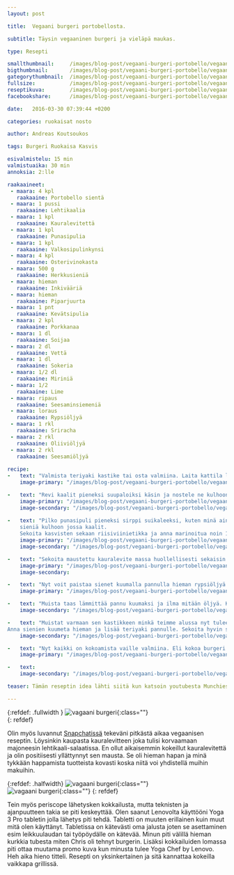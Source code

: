 ```yaml
---
layout: post

title:	Vegaani burgeri portobellosta.

subtitle: Täysin vegaaninen burgeri ja vieläpä maukas.

type: Resepti

smallthumbnail: 	/images/blog-post/vegaani-burgeri-portobello/vegaani-burgeri-portobello-150.jpg
bigthumbnail:		/images/blog-post/vegaani-burgeri-portobello/vegaani-burgeri-portobello-700.jpg
gategorythumbnail: 	/images/blog-post/vegaani-burgeri-portobello/vegaani-burgeri-portobello-450.jpg
fullsize: 			/images/blog-post/vegaani-burgeri-portobello/vegaani-burgeri-portobello-fullsize.jpg
reseptikuva:		/images/blog-post/vegaani-burgeri-portobello/vegaani-burgeri-portobello-1000.jpg
facebookshare:		/images/blog-post/vegaani-burgeri-portobello/vegaani-burgeri-portobello-1200.jpg

date:	2016-03-30 07:39:44 +0200

categories: ruokaisat nosto

author: Andreas Koutsoukos

tags: Burgeri Ruokaisa Kasvis

esivalmistelu: 15 min
valmistuaika: 30 min
annoksia: 2:lle

raakaaineet:
 - maara: 4	kpl
   raakaaine: Portobello sientä
 - maara: 1	pussi
   raakaaine: Lehtikaalia
 - maara: 1 kpl	
   raakaaine: Kauralevitettä   
 - maara: 1 kpl	
   raakaaine: Punasipulia  
 - maara: 1 kpl	
   raakaaine: Valkosipulinkynsi   
 - maara: 4 kpl	
   raakaaine: Osterivinokasta 
 - maara: 500 g	
   raakaaine: Herkkusieniä 
 - maara: hieman	
   raakaaine: Inkivääriä
 - maara: hieman	
   raakaaine: Piparjuurta
 - maara: 1 pnt	
   raakaaine: Kevätsipulia
 - maara: 2 kpl	
   raakaaine: Porkkanaa
 - maara: 1 dl	
   raakaaine: Soijaa
 - maara: 2 dl	
   raakaaine: Vettä
 - maara: 1 dl	
   raakaaine: Sokeria
 - maara: 1/2 dl	
   raakaaine: Miriniä
 - maara: 1/2 	
   raakaaine: Lime
 - maara: ripaus 	
   raakaaine: Seesaminsiemeniä
 - maara: loraus 	
   raakaaine: Rypsiöljyä
 - maara: 1 rkl  	
   raakaaine: Sriracha  
 - maara: 2 rkl  	
   raakaaine: Oliiviöljyä    
 - maara: 2 rkl  	
   raakaaine: Seesamiöljyä
   
recipe:
-   text: "Valmista teriyaki kastike tai osta valmiina. Laita kattila levylle lisää vesi, soija, mirin ja inkivääriä  keitä kasaan kunnes se on siirappimaista. Älä keitä liian kiinteäksi sillä klaseeramme sienet kastikkeella myöhemmin."
    image-primary: "/images/blog-post/vegaani-burgeri-portobello/vegaani-burgeri-portobello-blogpost-14.jpg"

-   text: "Revi kaalit pieneksi suupaloiksi käsin ja nostele ne kulhoon. Kun olet saanut kaalit pilkottua voit aloittaa muiden kasvisten pilkkomisen. Sienet voi pilkkoa suikaleiksi, ei kumminkaan liian pieneksi. Porkkanat voi suikaloida kätevästi Heirollin julienne raudalla isoksi raasteeksi."
    image-primary: "/images/blog-post/vegaani-burgeri-portobello/vegaani-burgeri-portobello-blogpost-3.jpg"
    image-secondary: "/images/blog-post/vegaani-burgeri-portobello/vegaani-burgeri-portobello-blogpost-4.jpg"
    
-   text: "Pilko punasipuli pieneksi sirppi suikaleeksi, kuten minä aina sanon. Nostele pilkotut kasvikset lukuunottamatta 
	sieniä kulhoon jossa kaalit.
	Sekoita kasvisten sekaan riisiviinietikka ja anna marinoitua noin 10 minuuttia. Voit nyt valmistella vegaani majoneesin. Sekoita kauralevite, oliiviöljy, seesamiöljy, sriracha ja siemenet yhteen. Jos massa vaikuttaa liian paksulta voit sekoittaa hieman lämmintä vettä joukkoon. Tarkista maku ja lisää suolaa tarvittaessa."
    image-primary: "/images/blog-post/vegaani-burgeri-portobello/vegaani-burgeri-portobello-blogpost-9.jpg"
    image-secondary: "/images/blog-post/vegaani-burgeri-portobello/vegaani-burgeri-portobello-blogpost-10.jpg"

-   text: "Sekoita maustettu kauralevite massa huollellisesti sekaisin ja lisää se kulhoon lehtikaalien kanssa. Anna makujen vetäytyä huoneenlämmössä."
    image-primary: "/images/blog-post/vegaani-burgeri-portobello/vegaani-burgeri-portobello-blogpost-11.jpg"
    image-secondary: 

-   text: "Nyt voit paistaa sienet kuumalla pannulla hieman rypsiöljyä tai grillaa ne kokonaisina grillissä. Anna sienien ottaa kunnolla väriä ja varmista, että pannu on läämin muuten keität sieniä. Kun olet saanut paahdettua sienet siirrä ne syrjään ja paahda porttobellot."
    image-primary: "/images/blog-post/vegaani-burgeri-portobello/vegaani-burgeri-portobello-blogpost-8.jpg"

-   text: "Muista taas lämmittää pannu kuumaksi ja ilma mitään öljyä. Kun sienet alkaa olemaan kypsiä nostele ne talouspaperin päälle ja mausta suolalla. Kypsentäminen kestää noin 4 min per sieni voi käänellä sieniä usemman kerran."
    image-secondary: "/images/blog-post/vegaani-burgeri-portobello/vegaani-burgeri-portobello-blogpost-12.jpg"

-   text: "Muistat varmaan sen kastikkeen minkä teimme alussa nyt tulee sen vuoro. Lisää sienet pannulle jossa paistoit porttobellot. 
Anna sienien kuumeta hieman ja lisää teriyaki pannulle. Sekoita hyvin sekaisin ja jos tuntuu, että sokeri alkaa palaa lisää pannulle hieman vettä ja sekoita."
    image-secondary: "/images/blog-post/vegaani-burgeri-portobello/vegaani-burgeri-portobello-blogpost-13.jpg"

-   text: "Nyt kaikki on kokoamista vaille valmiina. Eli kokoa burgeri ensiksi pohjalle salaattia päälle sienet ja lopuksi kansi johon ripottele seesaminsiemeniä ja hieman soossia sienistä päälle. Toivottavasti resepti ei ollut liian monimutkainen ja kokeilet reseptiä."
    image-primary: "/images/blog-post/vegaani-burgeri-portobello/vegaani-burgeri-portobello-blogpost-15.jpg"

-   text: 
    image-secondary: "/images/blog-post/vegaani-burgeri-portobello/vegaani-burgeri-portobello-blogpost-16.jpg"

teaser: Tämän reseptin idea lähti siitä kun katsoin youtubesta Munchies kanavaa jota suosittelen. Chris Rubinstein kokkasi vegaanisen pulled BBQ sieni burgerin. Sain videosta inspiraation ja halusin kokeilla tehdä oman version reseptistä. 

---
```


{:refdef: .fullwidth }
![vagaani burgeri](/images/blog-post/vegaani-burgeri-portobello/vegaani-burgeri-portobello-blogpost-6.jpg){:class=""}	
{: refdef}

<section>
<p>
Olin myös luvannut <a href="" target="_black">Snapchatissä</a> tekeväni pitkästä aikaa vegaanisen reseptin. Löysinkin kaupasta kauralevitteen joka tulisi korvaamaan majoneesin lehtikaali-salaatissa. En ollut aikaisemmin kokeillut kauralevitettä ja olin positiisesti yllättynnyt sen mausta. Se oli hieman hapan ja minä tykkään happamista tuotteista kovasti koska niitä voi yhdistellä muihin makuihin. 
</p>
</section>

{:refdef: .halfwidth}
![vagaani burgeri](/images/blog-post/vegaani-burgeri-portobello/vegaani-burgeri-portobello-blogpost-7.jpg){:class=""}	
![vagaani burgeri](/images/blog-post/vegaani-burgeri-portobello/vegaani-burgeri-portobello-blogpost.jpg){:class=""}	
{: refdef}

<section>
<p>
Tein myös periscope lähetysken kokkailusta, mutta teknisten ja ajanpuutteen takia se piti keskeyttää. Olen saanut Lenovolta käyttööni 
Yoga 3 Pro tabletin jolla lähetys piti tehdä. Tabletti on muuten erillainen kuin muut mitä olen käyttänyt. Tabletissa on kätevästi oma jalusta joten se asettaminen esim leikkuulaudan tai työpöydälle on kätevää. Minun piti välillä hieman kurkkia tubesta miten Chris oli tehnyt burgerin. Lisäksi kokkailuiden lomassa piti ottaa muutama promo kuva kun minusta tulee Yoga Chef by Lenovo. Heh aika hieno titteli. Resepti on yksinkertainen ja sitä kannattaa kokeilla vaikkapa grillissä.
</p>
</section>